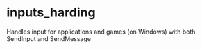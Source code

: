 # inputs_harding
Handles input for applications and games (on Windows) with both SendInput and SendMessage

